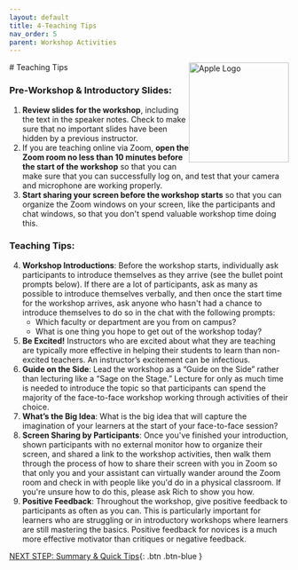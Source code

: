 ```yaml
---
layout: default
title: 4-Teaching Tips
nav_order: 5
parent: Workshop Activities
---
```

<img src="images/apple-logo.png" style="float:right;width:180px;" alt="Apple Logo">
# Teaching Tips

### Pre-Workshop & Introductory Slides:
1. **Review slides for the workshop**, including the text in the speaker notes. Check to make sure that no important slides have been hidden by a previous instructor.
2. If you are teaching online via Zoom, **open the Zoom room no less than 10 minutes before the start of the workshop** so that you can make sure that you can successfully log on, and test that your camera and microphone are working properly.
3. **Start sharing your screen before the workshop starts** so that you can organize the Zoom windows on your screen, like the participants and chat windows, so that you don't spend valuable workshop time doing this.

### Teaching Tips:
4. **Workshop Introductions**: Before the workshop starts, individually ask participants to introduce themselves as they arrive (see the bullet point prompts below). If there are a lot of participants, ask as many as possible to introduce themselves verbally, and then once the start time for the workshop arrives, ask anyone who hasn't had a chance to introduce themselves to do so in the chat with the following prompts:
   - Which faculty or department are you from on campus? 
   - What is one thing you hope to get out of the workshop today?
4. **Be Excited!** Instructors who are excited about what they are teaching are typically more effective in helping their students to learn than non-excited teachers. An instructor’s excitement can be infectious.
6. **Guide on the Side**: Lead the workshop as a “Guide on the Side” rather than lecturing like a “Sage on the Stage.” Lecture for only as much time is needed to introduce the topic so that participants can spend the majority of the face-to-face workshop working through activities of their choice.
5. **What’s the Big Idea**: What is the big idea that will capture the imagination of your learners at the start of your face-to-face session?
7. **Screen Sharing by Participants**: Once you've finished your introduction, shown participants with no external monitor how to organize their screen, and shared a link to the workshop activities, then walk them through the process of how to share their screen with you in Zoom so that only you and your assistant can virtually wander around the Zoom room and check in with people like you'd do in a physical classroom. If you're unsure how to do this, please ask Rich to show you how.
9. **Positive Feedback**: Throughout the workshop, give positive feedback to participants as often as you can. This is particularly important for learners who are struggling or in introductory workshops where learners are still mastering the basics. Positive feedback for novices is a much more effective motivator than critiques or negative feedback.


[NEXT STEP: Summary & Quick Tips](summary-tips.html){: .btn .btn-blue }
